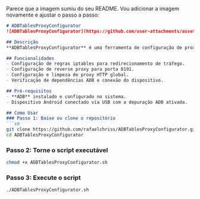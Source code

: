 Parece que a imagem sumiu do seu README. Vou adicionar a imagem novamente e ajustar o passo a passo:

```markdown
# ADBTablesProxyConfigurator
![ADBTablesProxyConfigurator](https://github.com/user-attachments/assets/6d97f018-b76d-49e1-96db-74114a81a3a8)

## Descrição
**ADBTablesProxyConfigurator** é uma ferramenta de configuração de proxy via ADB que simplifica a configuração de regras iptables e proxy HTTP global em dispositivos Android.

## Funcionalidades
- Configuração de regras iptables para redirecionamento de tráfego.
- Configuração de reverse proxy para porta 8191.
- Configuração e limpeza de proxy HTTP global.
- Verificação de dependências ADB e conexão do dispositivo.

## Pré-requisitos
- **ADB** instalado e configurado no sistema.
- Dispositivo Android conectado via USB com a depuração ADB ativada.

## Como Usar
### Passo 1: Baixe ou clone o repositório
```sh
git clone https://github.com/rafaelchriss/ADBTablesProxyConfigurator.git
cd ADBTablesProxyConfigurator
```

### Passo 2: Torne o script executável
```sh
chmod +x ADBTablesProxyConfigurator.sh
```

### Passo 3: Execute o script
```sh
./ADBTablesProxyConfigurator.sh
```
